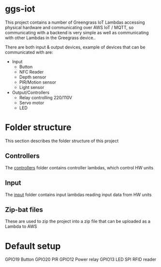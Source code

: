 # ggs-iot
This project contains a number of Greengrass IoT Lambdas accessing physical hardware and communicating over AWS IoT / MQTT, so communicating with a backend is very simple as well as communicating with other Lambdas in the Greegrass device..

There are both input & output devices, example of devices that can be communicated with are:
* Input
  * Button
  * NFC Reader
  * Depth sensor
  * PIR/Motion sensor
  * Light sensor
* Output/Controllers
  * Relay controlling 220/110V
  * Servo motor
  * LED

# Folder structure
This section describes the folder structure of this project

## Controllers
The [controllers](./controllers/README.md) folder contains controller lambdas, which control HW units

## Input
The [input](./input/README.md) folder contains input lambdas reading input data from HW units

## Zip-bat files
These are used to zip the project into a zip file that can be uploaded as a Lambda to AWS

# Default setup
GPIO19  Button 
GPIO20  PIR
GPIO12  Power relay
GPIO13  LED
SPI     RFID reader
